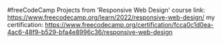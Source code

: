 #freeCodeCamp Projects from 'Responsive Web Design' course
link: https://www.freecodecamp.org/learn/2022/responsive-web-design/
my certification: https://www.freecodecamp.org/certification/fcca0c1d0ea-4ac6-48f9-b529-bfa4e8996c36/responsive-web-design
